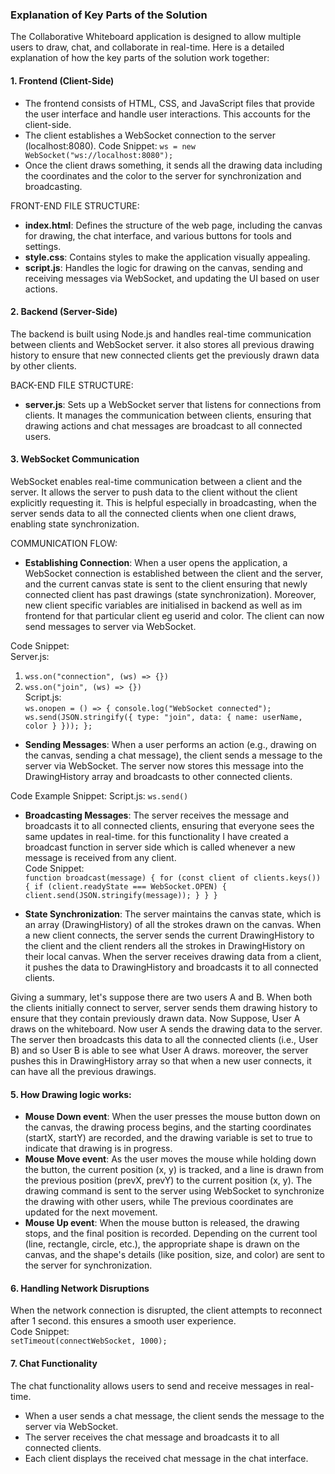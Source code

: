 ### Explanation of Key Parts of the Solution

The Collaborative Whiteboard application is designed to allow multiple users to draw, chat, and collaborate in real-time. Here is a detailed explanation of how the key parts of the solution work together:

#### 1. Frontend (Client-Side)
- The frontend consists of HTML, CSS, and JavaScript files that provide the user interface and handle user interactions. This accounts for the client-side.
- The client establishes a WebSocket connection to the server (localhost:8080).
Code Snippet: `ws = new WebSocket("ws://localhost:8080");`
- Once the client draws something, it sends all the drawing data including the coordinates and the color to the server for synchronization and broadcasting.

FRONT-END FILE STRUCTURE:
- **index.html**: Defines the structure of the web page, including the canvas for drawing, the chat interface, and various buttons for tools and settings.
- **style.css**: Contains styles to make the application visually appealing.
- **script.js**: Handles the logic for drawing on the canvas, sending and receiving messages via WebSocket, and updating the UI based on user actions.

#### 2. Backend (Server-Side)
The backend is built using Node.js and handles real-time communication between clients and WebSocket server. it also stores all previous drawing history to ensure that new connected clients get the previously drawn data by other clients.

BACK-END FILE STRUCTURE:
- **server.js**: Sets up a WebSocket server that listens for connections from clients. It manages the communication between clients, ensuring that drawing actions and chat messages are broadcast to all connected users.

#### 3. WebSocket Communication
 WebSocket enables real-time communication between a client and the server. It allows the server to push data to the client without the client explicitly requesting it. This is helpful especially in broadcasting, when the server sends data to all the connected clients when one client draws, enabling state synchronization.

COMMUNICATION FLOW:
- **Establishing Connection**: When a user opens the application, a WebSocket connection is established between the client and the server, and the current canvas state is sent to the client ensuring that newly connected client has past drawings (state synchronization). Moreover, new client specific variables are initialised in backend as well as im frontend for that particular client eg userid and color. The client can now send messages to server via WebSocket.

Code Snippet: <br>
Server.js:
1. `wss.on("connection", (ws) => {})`
2. `wss.on("join", (ws) => {})`
<br>Script.js:<br>
`ws.onopen = () => {
    console.log("WebSocket connected");
    ws.send(JSON.stringify({ type: "join", data: { name: userName, color } }));
  };`

- **Sending Messages**: When a user performs an action (e.g., drawing on the canvas, sending a chat message), the client sends a message to the server via WebSocket. The server now stores this message into the DrawingHistory array and broadcasts to other connected clients.

Code Example Snippet: 
Script.js:
`ws.send()`

- **Broadcasting Messages**: The server receives the message and broadcasts it to all connected clients, ensuring that everyone sees the same updates in real-time. for this functionality I have created a broadcast function in server side which is called whenever a new message is received from any client. <br>
Code Snippet:<br>
`function broadcast(message) {
  for (const client of clients.keys()) {
    if (client.readyState === WebSocket.OPEN) {
      client.send(JSON.stringify(message));
    }
  }
}`

- **State Synchronization**: The server maintains the canvas state, which is an array (DrawingHistory) of all the strokes drawn on the canvas. When a new client connects, the server sends the current DrawingHistory to the client and the client renders all the strokes in DrawingHistory on their local canvas. When the server receives drawing data from a client, it pushes the data to DrawingHistory and broadcasts it to all connected clients.

Giving a summary, let's suppose there are two users A and B. When both the clients initially connect to server, server sends them drawing history to ensure that they contain previously drawn data. Now Suppose, User A draws on the whiteboard. Now user A sends the drawing data to the server. The server then broadcasts this data to all the connected clients (i.e., User B) and so User B is able to see what User A draws. moreover, the server pushes this in DrawingHistory array so that when a new user connects, it can have all the previous drawings.


#### 5. How Drawing logic works:
- **Mouse Down event**: When the user presses the mouse button down on the canvas, the drawing process begins, and the starting coordinates (startX, startY) are recorded, and the drawing variable is set to true to indicate that drawing is in progress.
- **Mouse Move event**: As the user moves the mouse while holding down the button, the current position (x, y) is tracked, and a line is drawn from the previous position (prevX, prevY) to the current position (x, y). The drawing command is sent to the server using WebSocket to synchronize the drawing with other users, while The previous coordinates are updated for the next movement.
- **Mouse Up event**: When the mouse button is released, the drawing stops, and the final position is recorded. Depending on the current tool (line, rectangle, circle, etc.), the appropriate shape is drawn on the canvas, and
the shape's details (like position, size, and color) are sent to the server for synchronization.

#### 6. Handling Network Disruptions
When the network connection is disrupted, the client attempts to reconnect after 1 second. this ensures a smooth user experience. <br>
Code Snippet:<br> `setTimeout(connectWebSocket, 1000);`

#### 7. Chat Functionality
The chat functionality allows users to send and receive messages in real-time.
- When a user sends a chat message, the client sends the message to the server via WebSocket.
- The server receives the chat message and broadcasts it to all connected clients.
- Each client displays the received chat message in the chat interface.




